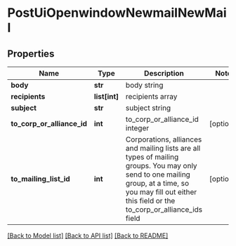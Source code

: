 # PostUiOpenwindowNewmailNewMail

## Properties
Name | Type | Description | Notes
------------ | ------------- | ------------- | -------------
**body** | **str** | body string | 
**recipients** | **list[int]** | recipients array | 
**subject** | **str** | subject string | 
**to_corp_or_alliance_id** | **int** | to_corp_or_alliance_id integer | [optional] 
**to_mailing_list_id** | **int** | Corporations, alliances and mailing lists are all types of mailing groups. You may only send to one mailing group, at a time, so you may fill out either this field or the to_corp_or_alliance_ids field | [optional] 

[[Back to Model list]](../README.md#documentation-for-models) [[Back to API list]](../README.md#documentation-for-api-endpoints) [[Back to README]](../README.md)


